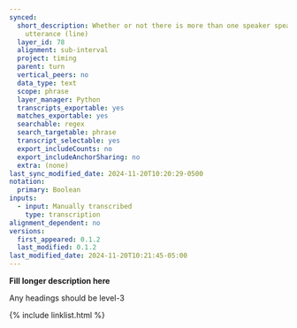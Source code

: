 ```yaml
---
synced:
  short_description: Whether or not there is more than one speaker speaking in this
    utterance (line)
  layer_id: 78
  alignment: sub-interval
  project: timing
  parent: turn
  vertical_peers: no
  data_type: text
  scope: phrase
  layer_manager: Python
  transcripts_exportable: yes
  matches_exportable: yes
  searchable: regex
  search_targetable: phrase
  transcript_selectable: yes
  export_includeCounts: no
  export_includeAnchorSharing: no
  extra: (none)
last_sync_modified_date: 2024-11-20T10:20:29-0500
notation:
  primary: Boolean
inputs:
  - input: Manually transcribed
    type: transcription
alignment_dependent: no
versions:
  first_appeared: 0.1.2
  last_modified: 0.1.2
last_modified_date: 2024-11-20T10:21:45-05:00
---
```


**Fill longer description here**

Any headings should be level-3


{% include linklist.html %}
